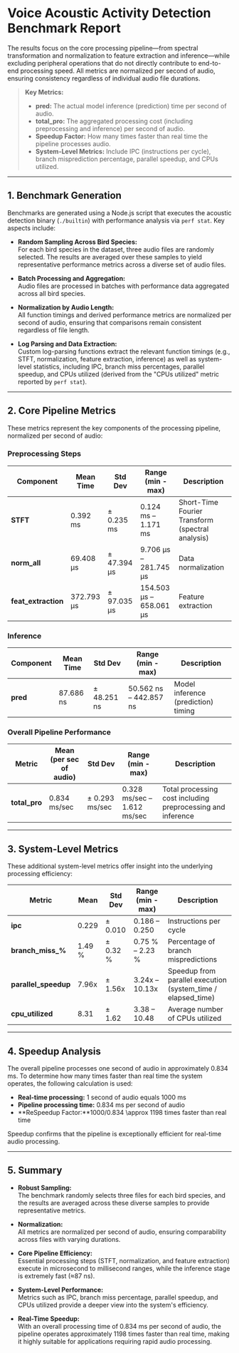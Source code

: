 # Voice Acoustic Activity Detection Benchmark Report

 The results focus on the core processing pipeline—from spectral transformation and normalization to feature extraction and inference—while excluding peripheral operations that do not directly contribute to end-to-end processing speed. All metrics are normalized per second of audio, ensuring consistency regardless of individual audio file durations.

> **Key Metrics:**
> - **pred:** The actual model inference (prediction) time per second of audio.
> - **total_pro:** The aggregated processing cost (including preprocessing and inference) per second of audio.
> - **Speedup Factor:** How many times faster than real time the pipeline processes audio.
> - **System-Level Metrics:** Include IPC (instructions per cycle), branch misprediction percentage, parallel speedup, and CPUs utilized.

---

## 1. Benchmark Generation

Benchmarks are generated using a Node.js script that executes the acoustic detection binary (`./builtin`) with performance analysis via `perf stat`. Key aspects include:

- **Random Sampling Across Bird Species:**  
  For each bird species in the dataset, three audio files are randomly selected. The results are averaged over these samples to yield representative performance metrics across a diverse set of audio files.

- **Batch Processing and Aggregation:**  
  Audio files are processed in batches with performance data aggregated across all bird species.

- **Normalization by Audio Length:**  
  All function timings and derived performance metrics are normalized per second of audio, ensuring that comparisons remain consistent regardless of file length.

- **Log Parsing and Data Extraction:**  
  Custom log-parsing functions extract the relevant function timings (e.g., STFT, normalization, feature extraction, inference) as well as system-level statistics, including IPC, branch miss percentages, parallel speedup, and CPUs utilized (derived from the "CPUs utilized" metric reported by `perf stat`).

---

## 2. Core Pipeline Metrics

These metrics represent the key components of the processing pipeline, normalized per second of audio:

### Preprocessing Steps

| Component            | Mean Time          | Std Dev           | Range (min - max)              | Description                                     |
|----------------------|--------------------|-------------------|--------------------------------|-------------------------------------------------|
| **STFT**             | 0.392 ms           | ± 0.235 ms        | 0.124 ms – 1.171 ms            | Short-Time Fourier Transform (spectral analysis)|
| **norm_all**         | 69.408 µs          | ± 47.394 µs       | 9.706 µs – 281.745 µs          | Data normalization                              |
| **feat_extraction**  | 372.793 µs         | ± 97.035 µs       | 154.503 µs – 658.061 µs        | Feature extraction                              |

### Inference

| Component | Mean Time      | Std Dev         | Range (min - max)         | Description                                    |
|-----------|----------------|-----------------|---------------------------|------------------------------------------------|
| **pred**  | 87.686 ns      | ± 48.251 ns     | 50.562 ns – 442.857 ns    | Model inference (prediction) timing            |

### Overall Pipeline Performance

| Metric       | Mean (per sec of audio) | Std Dev             | Range (min - max)              | Description                                                      |
|--------------|-------------------------|---------------------|--------------------------------|------------------------------------------------------------------|
| **total_pro**| 0.834 ms/sec            | ± 0.293 ms/sec      | 0.328 ms/sec – 1.612 ms/sec    | Total processing cost including preprocessing and inference      |

---

## 3. System-Level Metrics

These additional system-level metrics offer insight into the underlying processing efficiency:

| Metric               | Mean          | Std Dev        | Range (min - max)       | Description                                                     |
|----------------------|---------------|----------------|-------------------------|-----------------------------------------------------------------|
| **ipc**              | 0.229         | ± 0.010        | 0.186 – 0.250           | Instructions per cycle                                          |
| **branch_miss_%**    | 1.49 %        | ± 0.32 %       | 0.75 % – 2.23 %         | Percentage of branch mispredictions                             |
| **parallel_speedup** | 7.96x         | ± 1.56x        | 3.24x – 10.13x          | Speedup from parallel execution (system_time / elapsed_time)      |
| **cpu_utilized**     | 8.31          | ± 1.62         | 3.38 – 10.48            | Average number of CPUs utilized                                 |

---

## 4. Speedup Analysis

The overall pipeline processes one second of audio in approximately 0.834 ms. To determine how many times faster than real time the system operates, the following calculation is used:

- **Real-time processing:** 1 second of audio equals 1000 ms  
- **Pipeline processing time:** 0.834 ms per second of audio  
- **ReSpeedup Factor:**1000/0.834  \approx 1198 times faster than real time

Speedup confirms that the pipeline is exceptionally efficient for real-time audio processing.

---

## 5. Summary

- **Robust Sampling:**  
  The benchmark randomly selects three files for each bird species, and the results are averaged across these diverse samples to provide representative metrics.

- **Normalization:**  
  All metrics are normalized per second of audio, ensuring comparability across files with varying durations.

- **Core Pipeline Efficiency:**  
  Essential processing steps (STFT, normalization, and feature extraction) execute in microsecond to millisecond ranges, while the inference stage is extremely fast (≈87 ns).  

- **System-Level Performance:**  
  Metrics such as IPC, branch miss percentage, parallel speedup, and CPUs utilized provide a deeper view into the system's efficiency.

- **Real-Time Speedup:**  
  With an overall processing time of 0.834 ms per second of audio, the pipeline operates approximately 1198 times faster than real time, making it highly suitable for applications requiring rapid audio processing.

